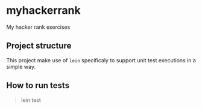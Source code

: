 # myhackerrank

My hacker rank exercises

## Project structure

This project make use of `lein` specificaly to support unit test executions in a simple way.

## How to run tests

> lein test

